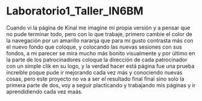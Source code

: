 # Laboratorio1_Taller_IN6BM
Cuando vi la página de Kinal me imagine mi propia versión y a pensar que no pude terminar todo, pero con lo que trabaje, primero cambie el color de la navegación por un amarillo naranja que para mi gusto contrasta más con el nuevo fondo que coloque, y colocando las nuevas sesiones con sus fondos, a mi parecer se mira mucho más bonito visualmente y por último en la parte de los patrocinadores coloque la dirección de cada patrocinador con un simple clik en su logo, y la verdad hacer está página fue una prueba increible poque pude ir mejorando cada vez más y conociendo nuevas cosas, pero este proyecto no va a ser el resultado final final sino solo la primera parte de dos, voy a seguir placticando y trabajando mis páginas y ir aprendidiendo cada vez maás.
